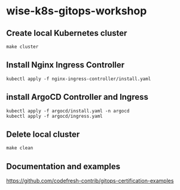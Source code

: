 # wise-k8s-gitops-workshop

## Create local Kubernetes cluster
```
make cluster
```
## Install Nginx Ingress Controller
```
kubectl apply -f nginx-ingress-controller/install.yaml
```
## install ArgoCD Controller and Ingress
```
kubectl apply -f argocd/install.yaml -n argocd
kubectl apply -f argocd/ingress.yaml
```
## Delete local cluster
```
make clean
```
## Documentation and examples
https://github.com/codefresh-contrib/gitops-certification-examples

